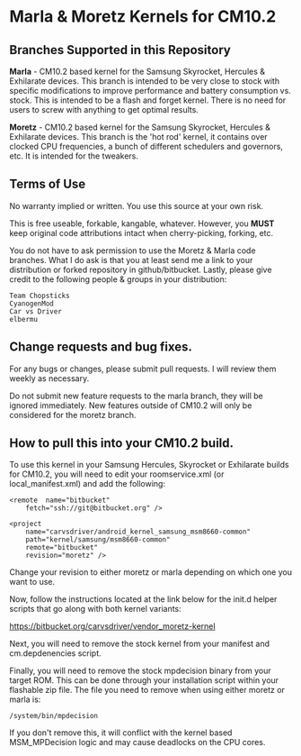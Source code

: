 Marla & Moretz Kernels for CM10.2
===================

Branches Supported in this Repository
-------------------

**Marla** - CM10.2 based kernel for the Samsung Skyrocket, Hercules & 
Exhilarate devices.  This branch is intended to be very close to
stock with specific modifications to improve performance and
battery consumption vs. stock.  This is intended to be a flash
and forget kernel.  There is no need for users to screw with 
anything to get optimal results.

**Moretz** - CM10.2 based kernel for the Samsung Skyrocket, Hercules & 
Exhilarate devices.  This branch is the 'hot rod' kernel, it contains
over clocked CPU frequencies, a bunch of different schedulers and
governors, etc.  It is intended for the tweakers.

Terms of Use
-------------------

No warranty implied or written.  You use this source at your own risk.

This is free useable, forkable, kangable, whatever.  However, you **MUST**
keep original code attributions intact when cherry-picking, forking, etc.

You do not have to ask permission to use the Moretz & Marla code branches.
What I do ask is that you at least send me a link to your distribution or
forked repository in github/bitbucket.  Lastly, please give credit to
the following people & groups in your distribution:

	Team Chopsticks
	CyanogenMod
	Car vs Driver
	elbermu

Change requests and bug fixes.
--------------------

For any bugs or changes, please submit pull requests.  I will review them
weekly as necessary.

Do not submit new feature requests to the marla branch, they will be
ignored immediately.  New features outside of CM10.2 will only be
considered for the moretz branch.
    
How to pull this into your CM10.2 build.
--------------------

To use this kernel in your Samsung Hercules, Skyrocket or Exhilarate builds for 
CM10.2, you will need to edit your roomservice.xml (or local_manifest.xml) and 
add the following:

	<remote  name="bitbucket"
		fetch="ssh://git@bitbucket.org" />
          
	<project 
		name="carvsdriver/android_kernel_samsung_msm8660-common" 
		path="kernel/samsung/msm8660-common" 
		remote="bitbucket" 
		revision="moretz" />
            
Change your revision to either moretz or marla depending on which one you 
want to use.

Now, follow the instructions located at the link below for the init.d
helper scripts that go along with both kernel variants:

https://bitbucket.org/carvsdriver/vendor_moretz-kernel

Next, you will need to remove the stock kernel from your manifest and 
cm.depdenencies script.

Finally, you will need to remove the stock mpdecision binary from your
target ROM. This can be done through your installation script within
your flashable zip file.  The file you need to remove when using either
moretz or marla is:

	/system/bin/mpdecision

If you don't remove this, it will conflict with the kernel based
MSM_MPDecision logic and may cause deadlocks on the CPU cores.
